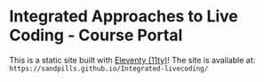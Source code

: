 # Integrated Approaches to Live Coding - Course Portal

This is a static site built with [Eleventy (11ty)](https://www.11ty.dev/)! The site is available at: `https://sandpills.github.io/Integrated-livecoding/`
